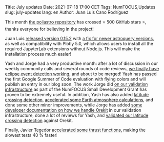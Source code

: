 Title: July updates
Date: 2021-07-18 17:00 CET
Tags: NumFOCUS,Updates
slug: july-updates
lang: en
Author: Juan Luis Cano Rodríguez

This month [the poliastro repository](https://github.com/poliastro/poliastro/)
has crossed ⭐️ 500 GitHub stars ⭐️, thanks everyone for believing in the
project!

Juan Luis [released version
0.15.2](https://docs.poliastro.space/en/v0.15.2/changelog.html) with [a fix for
newer astroquery versions](https://github.com/poliastro/poliastro/pull/1228),
as well as compatibility with Plotly 5.0, which allows users to install all the
required JupyterLab extensions without Node.js. This will make the installation
process much easier!

Yash and Jorge had a very productive month: after a lot of discussion in our
weekly community calls and several rounds of code reviews, [we finally have
eclipse event detection
working](https://github.com/poliastro/poliastro/pull/1246), and about to be
merged! Yash has passed the first Google Summer of Code evaluation with
flying colors and will publish an entry in our blog soon. The work Jorge did
[on our validation
infrastructure](https://github.com/poliastro/validation/pull/33) as part of the
NumFOCUS Small Development Grant has proven to be extremely useful.
In addition, Yash has also added [latitude crossing
detection](https://github.com/poliastro/poliastro/pull/1268),
[accelerated some Earth atmosphere
calculations](https://github.com/poliastro/poliastro/pull/1280), and done some
other minor improvements, while Jorge has added [some developer documentation
on how we handle Orekit](https://github.com/poliastro/validation/pull/31) in our
validation infrastructure, done a lot of reviews for Yash, and [validated our
latitude crossing detection](https://github.com/poliastro/validation/pull/32)
against Orekit.

Finally, Javier Tegedor [accelerated some thrust
functions](https://github.com/poliastro/poliastro/pull/1250), making the slowest
tests 40 % faster!
